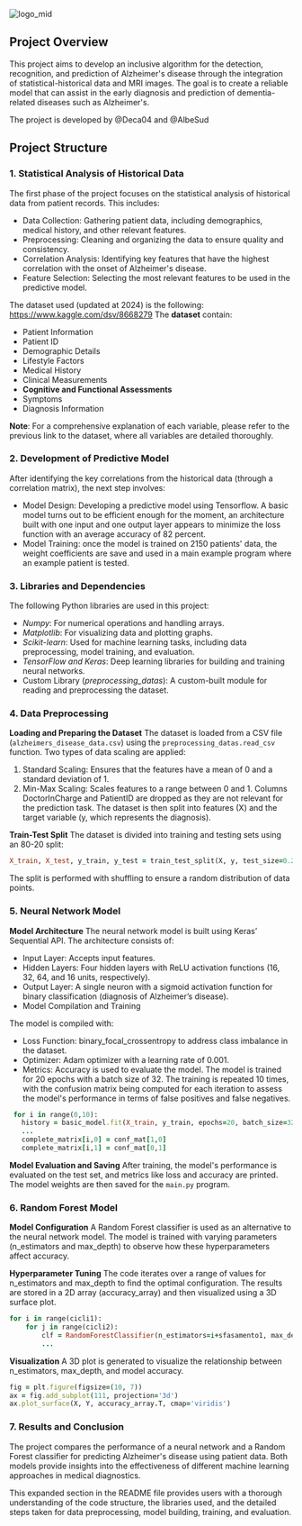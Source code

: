 ![logo_mid](https://github.com/user-attachments/assets/6a0469e0-80c8-44fc-863f-7939b9eab653)


## Project Overview
This project aims to develop an inclusive algorithm for the detection, recognition, and prediction of Alzheimer's disease through the integration of statistical-historical data and MRI images. The goal is to create a reliable model that can assist in the early diagnosis and prediction of dementia-related diseases such as Alzheimer's.

The project is developed by @Deca04 and @AlbeSud

## Project Structure
   ### 1. Statistical Analysis of Historical Data
   The first phase of the project focuses on the statistical analysis of historical data from patient records. This includes:

   * Data Collection: Gathering patient data, including demographics, medical history, and other relevant features.
   * Preprocessing: Cleaning and organizing the data to ensure quality and consistency.
   * Correlation Analysis: Identifying key features that have the highest correlation with the onset of Alzheimer's disease.
   * Feature Selection: Selecting the most relevant features to be used in the predictive model.

   The dataset used (updated at 2024) is the following: https://www.kaggle.com/dsv/8668279
   The **dataset** contain: 
   * Patient Information
   * Patient ID
   * Demographic Details
   * Lifestyle Factors
   * Medical History
   * Clinical Measurements
   * **Cognitive and Functional Assessments**
   * Symptoms
   * Diagnosis Information

   **Note**: For a comprehensive explanation of each variable, please refer to the previous link to the dataset, where all variables are detailed thoroughly.
   
   ### 2. Development of Predictive Model
   After identifying the key correlations from the historical data (through a correlation matrix), the next step involves:

   * Model Design: Developing a predictive model using Tensorflow.
     A basic model turns out to be efficient enough for the moment, an architecture built with one input and one output layer appears to minimize the loss function with an average accuracy of 82 percent.
   * Model Training: once the model is trained on 2150 patients' data, the weight coefficients are save and used in a main example program where an example patient is tested.

   ### 3. Libraries and Dependencies
   The following Python libraries are used in this project:

   * *Numpy*: For numerical operations and handling arrays.
   * *Matplotlib*: For visualizing data and plotting graphs.
   * *Scikit-learn*: Used for machine learning tasks, including data preprocessing, model training, and evaluation.
   * *TensorFlow and Keras*: Deep learning libraries for building and training neural networks.
   * Custom Library (*preprocessing_datas*): A custom-built module for reading and preprocessing the dataset.

   ### 4. Data Preprocessing
   **Loading and Preparing the Dataset**
   The dataset is loaded from a CSV file (`alzheimers_disease_data.csv`) using the `preprocessing_datas.read_csv` function. Two types of data scaling are applied:

   1. Standard Scaling: Ensures that the features have a mean of 0 and a standard deviation of 1.
   2. Min-Max Scaling: Scales features to a range between 0 and 1.
   Columns DoctorInCharge and PatientID are dropped as they are not relevant for the prediction task. The dataset is then split into features (X) and the target variable (y, which represents the diagnosis).

   **Train-Test Split**
   The dataset is divided into training and testing sets using an 80-20 split:

   ```ruby
   X_train, X_test, y_train, y_test = train_test_split(X, y, test_size=0.25, random_state=0, shuffle=True)
   ```
   The split is performed with shuffling to ensure a random distribution of data points.

   ### 5. Neural Network Model
   **Model Architecture**
   The neural network model is built using Keras’ Sequential API. The architecture consists of:

   * Input Layer: Accepts input features.
   * Hidden Layers: Four hidden layers with ReLU activation functions (16, 32, 64, and 16 units, respectively).
   * Output Layer: A single neuron with a sigmoid activation function for binary classification (diagnosis of Alzheimer’s disease).
   * Model Compilation and Training
     
   The model is compiled with:
   - Loss Function: binary_focal_crossentropy to address class imbalance in the dataset.
   - Optimizer: Adam optimizer with a learning rate of 0.001.
   - Metrics: Accuracy is used to evaluate the model.
   The model is trained for 20 epochs with a batch size of 32. The training is repeated 10 times, with the confusion matrix being computed for each iteration to assess the model's performance in terms of false 
   positives and false negatives.

   ```ruby
    for i in range(0,10):
      history = basic_model.fit(X_train, y_train, epochs=20, batch_size=32)
      ...
      complete_matrix[i,0] = conf_mat[1,0]
      complete_matrix[i,1] = conf_mat[0,1]
   ```

   **Model Evaluation and Saving**
   After training, the model's performance is evaluated on the test set, and metrics like loss and accuracy are printed. The model weights are then saved for the `main.py` program.

   ### 6. Random Forest Model
   **Model Configuration**
   A Random Forest classifier is used as an alternative to the neural network model. The model is trained with varying parameters (n_estimators and max_depth) to observe how these hyperparameters affect accuracy.

   **Hyperparameter Tuning**
   The code iterates over a range of values for n_estimators and max_depth to find the optimal configuration. The results are stored in a 2D array (accuracy_array) and then visualized using a 3D surface plot.

```ruby
for i in range(cicli1):
    for j in range(cicli2):
        clf = RandomForestClassifier(n_estimators=i+sfasamento1, max_depth=j+sfasamento2, ...)
        ...
```

**Visualization**
A 3D plot is generated to visualize the relationship between n_estimators, max_depth, and model accuracy.

```ruby
fig = plt.figure(figsize=(10, 7))
ax = fig.add_subplot(111, projection='3d')
ax.plot_surface(X, Y, accuracy_array.T, cmap='viridis')
```

### 7. Results and Conclusion
The project compares the performance of a neural network and a Random Forest classifier for predicting Alzheimer's disease using patient data. Both models provide insights into the effectiveness of different machine learning approaches in medical diagnostics.

This expanded section in the README file provides users with a thorough understanding of the code structure, the libraries used, and the detailed steps taken for data preprocessing, model building, training, and evaluation.
